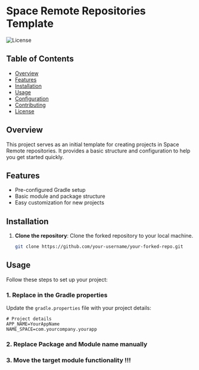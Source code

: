 # Space Remote Repositories Template

![License](https://img.shields.io/badge/license-MIT-blue.svg)

## Table of Contents

- [Overview](#overview)
- [Features](#features)
- [Installation](#installation)
- [Usage](#usage)
- [Configuration](#configuration)
- [Contributing](#contributing)
- [License](#license)

## Overview

This project serves as an initial template for creating projects in Space Remote repositories. It provides a basic structure and configuration to help you get started quickly.

## Features

- Pre-configured Gradle setup
- Basic module and package structure
- Easy customization for new projects

## Installation

1. **Clone the repository**: Clone the forked repository to your local machine.
    ```sh
    git clone https://github.com/your-username/your-forked-repo.git
    ```

## Usage

Follow these steps to set up your project:

### 1. Replace in the Gradle properties

Update the `gradle.properties` file with your project details:

```properties
# Project details
APP_NAME=YourAppName
NAME_SPACE=com.yourcompany.yourapp
```
### 2. Replace Package and Module name manually

### 3. Move the target module functionality !!!

